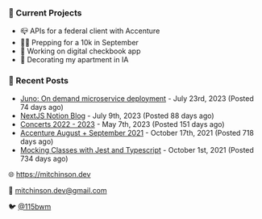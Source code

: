 ### 📌 Current Projects
- 📪 APIs for a federal client with Accenture
- 🏃🏼 Prepping for a 10k in September
- 🤑 Working on digital checkbook app
- 🏡 Decorating my apartment in IA

### 📝 Recent Posts

- [Juno: On demand microservice deployment](https://blog.mitchinson.dev/juno) - July 23rd, 2023 (Posted 74 days ago)
- [NextJS Notion Blog](https://blog.mitchinson.dev/blog-2023) - July 9th, 2023 (Posted 88 days ago)
- [Concerts 2022 - 2023](https://blog.mitchinson.dev/concerts-2023) - May 7th, 2023 (Posted 151 days ago)
- [Accenture August + September 2021](https://blog.mitchinson.dev/pillar/aug-sep-21) - October 17th, 2021 (Posted 718 days ago)
- [Mocking Classes with Jest and Typescript](https://blog.mitchinson.dev/jest-typescript-mocks) - October 1st, 2021 (Posted 734 days ago)

🌐 https://mitchinson.dev

💌 mitchinson.dev@gmail.com

🐦 [@115bwm](https://twitter.com/115bwm)